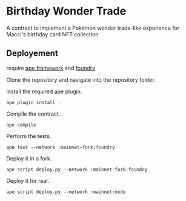 # Birthday Wonder Trade

A contract to implement a Pokémon wonder trade-like experience for Macci's birthday card NFT collection

## Deployement

require [ape framework](https://docs.apeworx.io/ape/stable/userguides/quickstart.html) and [foundry]()

Clone the repository and navigate into the repository folder.

Install the required ape plugin.
```
ape plugin install .
```

Compile the contract.
```
ape compile
```

Perform the tests.
```
ape test --network :mainnet-fork:foundry
```

Deploy it in a fork.
```
ape script deploy.py --network :mainnet-fork:foundry
```

Deploy it for real.
```
ape script deploy.py --network :mainnet:node
```
